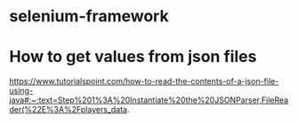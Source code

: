 # selenium-framework

# How to get values from json files
https://www.tutorialspoint.com/how-to-read-the-contents-of-a-json-file-using-java#:~:text=Step%201%3A%20Instantiate%20the%20JSONParser,FileReader(%22E%3A%2Fplayers_data.

